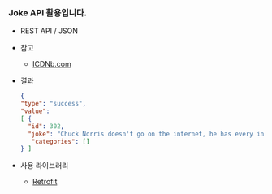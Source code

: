 ### Joke API 활용입니다.

+ REST API / JSON
+ 참고
  + [ICDNb.com](http://www.icndb.com/api/)
  
+ 결과
  ``` json
  { 
  "type": "success", 
  "value": 
  [ { 
    "id": 302, 
    "joke": "Chuck Norris doesn't go on the internet, he has every internet site stored in his memory. He refreshes webpages by blinking.", 
     "categories": [] 
  } ]  

  ```
  
+ 사용 라이브러리
    + [Retrofit](https://square.github.io/retrofit/)
